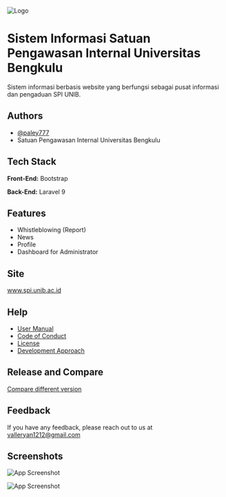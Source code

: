 
![Logo](https://i.postimg.cc/T1gCLyLL/logo-SPI-UNIB.png)


# Sistem Informasi Satuan Pengawasan Internal Universitas Bengkulu

Sistem informasi berbasis website yang berfungsi sebagai pusat informasi dan pengaduan SPI UNIB.


## Authors

- [@paley777](https://github.com/paley777)
- Satuan Pengawasan Internal Universitas Bengkulu


## Tech Stack

**Front-End:** Bootstrap

**Back-End:** Laravel 9


## Features

- Whistleblowing (Report)
- News
- Profile
- Dashboard for Administrator


## Site

www.spi.unib.ac.id


## Help

 - [User Manual](https://github.com/paley777/spiunib/wiki/User-Manual)
 - [Code of Conduct](https://github.com/paley777/spiunib/blob/main/CODE_OF_CONDUCT.md)
 - [License](https://github.com/paley777/spiunib/blob/main/LICENSE)
- [Development Approach](https://github.com/users/paley777/projects/7/views/1)


## Release and Compare

[Compare different version](https://github.com/paley777/spiunib/releases/tag/2.0.0)


## Feedback

If you have any feedback, please reach out to us at valleryan1212@gmail.com


## Screenshots

![App Screenshot](https://i.postimg.cc/Z5Rsj5Xg/image.png)


![App Screenshot](https://i.postimg.cc/B6Whqct9/image.png)

